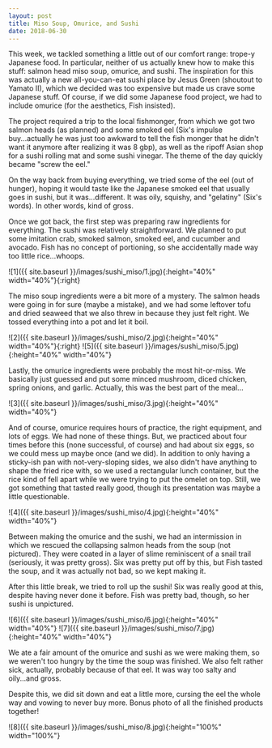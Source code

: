 ```yaml
---
layout: post
title: Miso Soup, Omurice, and Sushi
date: 2018-06-30
---
```


This week, we tackled something a little out of our comfort range: trope-y Japanese food. In particular, neither of us actually knew how to make this stuff: salmon head miso soup, omurice, and sushi. The inspiration for this was actually a new all-you-can-eat sushi place by Jesus Green (shoutout to Yamato II), which we decided was too expensive but made us crave some Japanese stuff. Of course, if we did some Japanese food project, we had to include omurice (for the aesthetics, Fish insisted).

The project required a trip to the local fishmonger, from which we got two salmon heads (as planned) and some smoked eel (Six's impulse buy...actually he was just too awkward to tell the fish monger that he didn't want it anymore after realizing it was 8 gbp), as well as the ripoff Asian shop for a sushi rolling mat and some sushi vinegar. The theme of the day quickly became "screw the eel."

On the way back from buying everything, we tried some of the eel (out of hunger), hoping it would taste like the Japanese smoked eel that usually goes in sushi, but it was...different. It was oily, squishy, and "gelatiny" (Six's words). In other words, kind of gross.

Once we got back, the first step was preparing raw ingredients for everything. The sushi was relatively straightforward. We planned to put some imitation crab, smoked salmon, smoked eel, and cucumber and avocado. Fish has no concept of portioning, so she accidentally made way too little rice...whoops.

![1]({{ site.baseurl }}/images/sushi_miso/1.jpg){:height="40%" width="40%"}{:right}

The miso soup ingredients were a bit more of a mystery. The salmon heads were going in for sure (maybe a mistake), and we had some leftover tofu and dried seaweed that we also threw in because they just felt right. We tossed everything into a pot and let it boil.

![2]({{ site.baseurl }}/images/sushi_miso/2.jpg){:height="40%" width="40%"}{:right}
![5]({{ site.baseurl }}/images/sushi_miso/5.jpg){:height="40%" width="40%"}

Lastly, the omurice ingredients were probably the most hit-or-miss. We basically just guessed and put some minced mushroom, diced chicken, spring onions, and garlic. Actually, this was the best part of the meal...

![3]({{ site.baseurl }}/images/sushi_miso/3.jpg){:height="40%" width="40%"}

And of course, omurice requires hours of practice, the right equipment, and lots of eggs. We had none of these things. But, we practiced about four times before this (none successful, of course) and had about six eggs, so we could mess up maybe once (and we did). In addition to only having a sticky-ish pan with not-very-sloping sides, we also didn't have anything to shape the fried rice with, so we used a rectangular lunch container, but the rice kind of fell apart while we were trying to put the omelet on top. Still, we got something that tasted really good, though its presentation was maybe a little questionable.

![4]({{ site.baseurl }}/images/sushi_miso/4.jpg){:height="40%" width="40%"}

Between making the omurice and the sushi, we had an intermission in which we rescued the collapsing salmon heads from the soup (not pictured). They were coated in a layer of slime reminiscent of a snail trail (seriously, it was pretty gross). Six was pretty put off by this, but Fish tasted the soup, and it was actually not bad, so we kept making it.

After this little break, we tried to roll up the sushi! Six was really good at this, despite having never done it before. Fish was pretty bad, though, so her sushi is unpictured.

![6]({{ site.baseurl }}/images/sushi_miso/6.jpg){:height="40%" width="40%"}
![7]({{ site.baseurl }}/images/sushi_miso/7.jpg){:height="40%" width="40%"}

We ate a fair amount of the omurice and sushi as we were making them, so we weren't too hungry by the time the soup was finished. We also felt rather sick, actually, probably because of that eel. It was way too salty and oily...and gross.

Despite this, we did sit down and eat a little more, cursing the eel the whole way and vowing to never buy more. Bonus photo of all the finished products together!

![8]({{ site.baseurl }}/images/sushi_miso/8.jpg){:height="100%" width="100%"}
